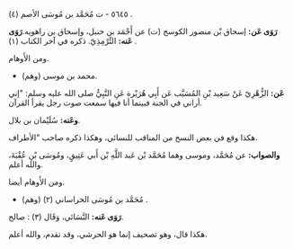 ٥٦٤٥ - ت مُحَمَّد بن مُوسَى الأصم (٤) .

**رَوَى عَن:** إسحاق بْن منصور الكوسج (ت) عن أَحْمَد بن حنبل، وإسحاق بن راهويه.**رَوَى عَنه:** التِّرْمِذِيّ. ذكره في آخر الكتاب (١) .

ومن الأَوهام.

- (وهم) محمد بن موسى.

**عَن:** الزُّهْرِيّ عَنْ سَعِيد بْنِ المُسَيَّب عَن أَبِي هُرَيْرة عَنِ النَّبِيُّ صلى الله عليه وسلم: "إني أراني في الجنة فبينما أنا فيها سمعت صوت رجل يقرأ القرآن.

**وعَنه:** سُلَيْمان بن بلال.

هكذا وقع في بعض النسخ من المناقب للنسائي، وهكذا ذكره صاحب "الأطراف.

**والصواب:** عن مُحَمَّد، وموسى وهما مُحَمَّد بْن عَبد اللَّهِ بْن أَبي عَتِيقٍ، ومُوسَى بْنِ عُقْبَةَ، والله أعلم.

ومن الأَوهام أيضا.

- (وهم) مُحَمَّد بن مُوسَى الخراساني (٢) .

**رَوَى عَنه:** النَّسَائي، وَقَال (٣) : صالح.

هكذا قال، وهو تصحيف إنما هو الحرشي، وقد تقدم، والله أعلم.
